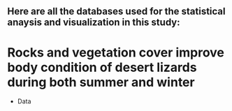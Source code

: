 ## Here are all the databases used for the statistical anaysis and visualization in this study:
# **Rocks and vegetation cover improve body condition of desert lizards during both summer and winter**
- Data

